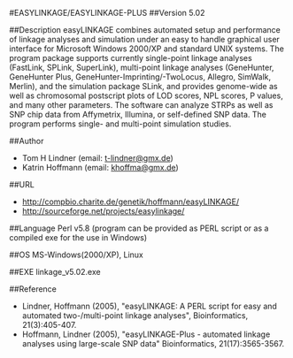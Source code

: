 #EASYLINKAGE/EASYLINKAGE-PLUS
##Version
5.02

##Description
easyLINKAGE combines automated setup and performance of linkage analyses and simulation under an easy to handle graphical user interface for Microsoft Windows 2000/XP and standard UNIX systems. The program package supports currently single-point linkage analyses (FastLink, SPLink, SuperLink), multi-point linkage analyses (GeneHunter, GeneHunter Plus, GeneHunter-Imprinting/-TwoLocus, Allegro, SimWalk, Merlin), and the simulation package SLink, and provides genome-wide as well as chromosomal postscript plots of LOD scores, NPL scores, P values, and many other parameters. The software can analyze STRPs as well as SNP chip data from Affymetrix, Illumina, or self-defined SNP data. The program performs single- and multi-point simulation studies.

##Author
* Tom H Lindner (email: t-lindner@gmx.de)
* Katrin Hoffmann (email: khoffma@gmx.de)

##URL
* http://compbio.charite.de/genetik/hoffmann/easyLINKAGE/
* http://sourceforge.net/projects/easylinkage/

##Language
Perl v5.8 (program can be provided as PERL script or as a compiled exe for the use in Windows)

##OS
MS-Windows(2000/XP), Linux

##EXE
linkage_v5.02.exe

##Reference
* Lindner, Hoffmann (2005), "easyLINKAGE: A PERL script for easy and automated two-/multi-point linkage analyses", Bioinformatics, 21(3):405-407.
* Hoffmann, Lindner (2005), "easyLINKAGE-Plus - automated linkage analyses using large-scale SNP data" Bioinformatics, 21(17):3565-3567.

